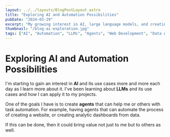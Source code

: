 ```yaml
---
layout: ../../layouts/BlogPostLayout.astro
title: "Exploring AI and Automation Possibilities"
pubDate: "2024-03-29"
excerpt: "My growing interest in AI, large language models, and creating intelligent agents for task automation in web development and data analytics."
thumbnail: "/blog-ai-exploration.jpg"
tags: ["AI", "Automation", "LLMs", "Agents", "Web Development", "Data Analytics"]
---
```


# Exploring AI and Automation Possibilities

I'm starting to gain an interest in **AI** and its use cases more and more each day as I learn more about it. I've been learning about **LLMs** and its use cases and how I can apply it to my projects.

One of the goals I have is to create **agents** that can help me or others with task automation. For example, having agents that can automate the process of creating a website, or creating analytic dashboards from data.

If this can be done, then it could bring value not just to me but to others as well.